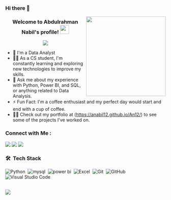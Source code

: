 ### Hi there 👋

<img width="250" align="right" src="https://c.tenor.com/_DOBjnGspYAAAAAM/code-coding.gif">

<h3 align="center">
  Welcome to Abdulrahman Nabil's profile!
  <img src="https://media.giphy.com/media/hvRJCLFzcasrR4ia7z/giphy.gif" width="28">
</h3>

<!-- Typing SVG by DenverCoder1 - https://github.com/DenverCoder1/readme-typing-svg -->
<p align="center">
  <a href="https://github.com/DenverCoder1/readme-typing-svg"><img src="https://readme-typing-svg.herokuapp.com/?lines=Data%20Analyst;Always%20learning%20new%20things&font=Fira%20Code&center=true&width=440&height=45&color=f75c7e&vCenter=true&size=22"></a>
</p> 

- 🏢 I'm a Data Analyst 
- 👨‍💻 As a CS student, I'm constantly learning and exploring new technologies to improve my skills.
- 💬 Ask me about my experience with Python, Power BI, and SQL, or anything related to Data Analysis.
- ⚡ Fun Fact: I'm a coffee enthusiast and my perfect day would start and end with a cup of coffee.
- 👨‍💻 Check out my portfolio at (https://anabil12.github.io/An12/) to see some of the projects I've worked on.


### Connect with Me :

<a href="https://www.linkedin.com/in/abdulrhman-nabil-1006a1229" target="_blank"><img src="https://img.shields.io/badge/-Abdulrahman%20Nabil-0077B5?style=for-the-badge&logo=Linkedin&logoColor=white"/></a>
<a href="https://www.facebook.com/aboda.nabil.33?mibextid=9R9pXO" target="_blank"><img src="https://img.shields.io/badge/-Abdulrahman%20Nabil-0077B5?style=for-the-badge&logo=Facebook&logoColor=white"/></a>
<a href="https://t.me/AbdONabill" target="_blank"><img src="https://img.shields.io/badge/-Abdulrahman%20Nabil-0077B5?style=for-the-badge&logo=Telegram&logoColor=white"/></a>


### 🛠 &nbsp;Tech Stack
![Python](https://img.shields.io/badge/-Python%20-05122A?style=flat&logo=python)&nbsp;
![mysql](https://img.shields.io/badge/-MYSQL-05122A?style=flat&logo=mysql)&nbsp;
![power bi](https://img.shields.io/badge/-PowerBI-05122A?style=flat&logo=powerbi)&nbsp;
![Excel](https://img.shields.io/badge/-Excel-05122A?style=flat&logo=MicrosoftExcel)&nbsp;
![Git](https://img.shields.io/badge/-Git-05122A?style=flat&logo=git)&nbsp;
![GitHub](https://img.shields.io/badge/-GitHub-05122A?style=flat&logo=github)&nbsp;
![Visual Studio Code](https://img.shields.io/badge/-Visual%20Studio%20Code-05122A?style=flat&logo=visual-studio-code&logoColor=007ACC)&nbsp;





<br>
<a href="https://komarev.com/ghpvc/?username=abdo-nabill&style=for-the-badge">
    <img src="https://komarev.com/ghpvc/?username=abdo-nabill&style=for-the-badge">
</a>
